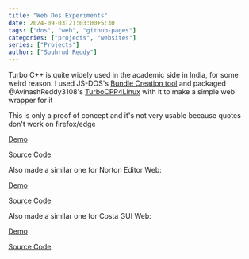 ```yaml
---
title: "Web Dos Experiments"
date: 2024-09-03T21:03:00+5:30
tags: ["dos", "web", "github-pages"]
categories: ["projects", "websites"]
series: ["Projects"]
author: ["Souhrud Reddy"]
---
```


Turbo C++ is quite widely used in the academic side in India, for some weird reason. I used JS-DOS's [Bundle Creation tool](https://dos.zone/studio-v8) and packaged @AvinashReddy3108's [TurboCPP4Linux](TurboCPP4Linux) with it to make a simple web wrapper for it

This is only a proof of concept and it's not very usable because quotes don't work on firefox/edge

[Demo](https://sounddrill31.github.io/TurboCPP-Web)

[Source Code](https://github.com/sounddrill31/TurboCPP-Web)


Also made a similar one for Norton Editor Web:

[Demo](https://sounddrill31.github.io/NortonEditor-Web/)

[Source Code](https://github.com/sounddrill31/NortonEditor-Web)

Also made a similar one for Costa GUI Web:

[Demo](https://sounddrill31.github.io/Costa-Web/)

[Source Code](https://github.com/sounddrill31/Costa-Web)